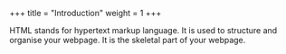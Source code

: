 +++
title = "Introduction"
weight = 1
+++

HTML stands for hypertext markup language. It is used to structure and organise your webpage. It is the skeletal part of your webpage. 